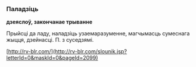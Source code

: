 ### Паладзіць
**дзеяслоў, закончанае трыванне**

Прыйсці да ладу, наладзіць узаемаразуменне, магчымасць сумеснага жыцця, дзейнасці. П. з суседзямі.

<a rel="author">[http://rv-blr.com/](http://rv-blr.com/slounik.jsp?letterId=0&maskId=0&pageId=2099)</a>
